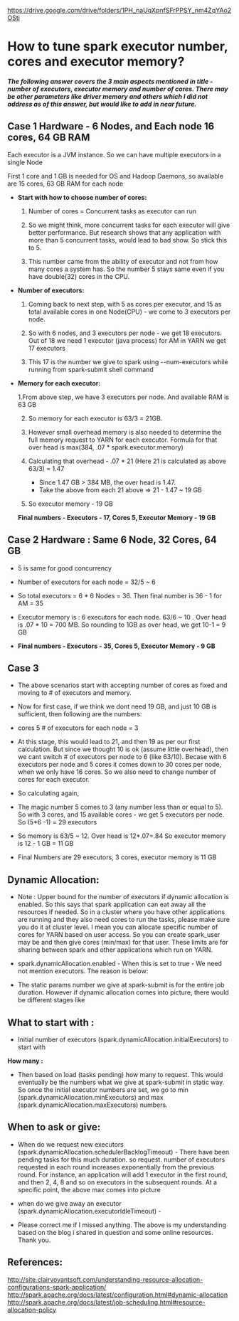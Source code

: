 https://drive.google.com/drive/folders/1PH_naUqXpnfSFrPPSY_nm4ZqYAo2OSti
# How to tune spark executor number, cores and executor memory?


***The following answer covers the 3 main aspects mentioned in title - number of executors, executor memory and number of cores.
There may be other parameters like driver memory and others which I did not address as of this answer, but would like to add in near future.***

## Case 1 Hardware - 6 Nodes, and Each node 16 cores, 64 GB RAM

Each executor is a JVM instance. So we can have multiple executors in a single Node

First 1 core and 1 GB is needed for OS and Hadoop Daemons, so available are 15 cores, 63 GB RAM for each node

-  **Start with how to choose number of cores:**

   1. Number of cores = Concurrent tasks as executor can run 

   2. So we might think, more concurrent tasks for each executor will give better performance. But research shows that
   any application with more than 5 concurrent tasks, would lead to bad show. So stick this to 5.

   3. This number came from the ability of executor and not from how many cores a system has. So the number 5 stays same
   even if you have double(32) cores in the CPU.
   
-  **Number of executors:**   

   1. Coming back to next step, with 5 as cores per executor, and 15 as total available cores in one Node(CPU) - we come to 
   3 executors per node.

   2. So with 6 nodes, and 3 executors per node - we get 18 executors. Out of 18 we need 1 executor (java process) for AM in YARN we get 17 executors

   3. This 17 is the number we give to spark using --num-executors while running from spark-submit shell command

- **Memory for each executor:**
  
  1.From above step, we have 3 executors  per node. And available RAM is 63 GB

  2. So memory for each executor is 63/3 = 21GB. 

  3. However small overhead memory is also needed to determine the full memory request to YARN for each executor.
  Formula for that over head is max(384, .07 * spark.executor.memory)

  4. Calculating that overhead - .07 * 21 (Here 21 is calculated as above 63/3)
                            = 1.47

     - Since 1.47 GB > 384 MB, the over head is 1.47.
     - Take the above from each 21 above => 21 - 1.47 ~ 19 GB

  5. So executor memory - 19 GB

  **Final numbers - Executors - 17, Cores 5, Executor Memory - 19 GB**
  
## Case 2 Hardware : Same 6 Node, 32 Cores, 64 GB

- 5 is same for good concurrency

- Number of executors for each node = 32/5 ~ 6

- So total executors = 6 * 6 Nodes = 36. Then final number is 36 - 1 for AM = 35

- Executor memory is : 6 executors for each node. 63/6 ~ 10 . Over head is .07 * 10 = 700 MB. So rounding to 1GB as over head, we get 10-1 = 9 GB

- **Final numbers - Executors - 35, Cores 5, Executor Memory - 9 GB**


## Case 3

- The above scenarios start with accepting number of cores as fixed and moving to # of executors and memory.

- Now for first case, if we think we dont need 19 GB, and just 10 GB is sufficient, then following are the numbers:

- cores 5 # of executors for each node = 3

- At this stage, this would lead to 21, and then 19 as per our first calculation. But since we thought 10 is ok (assume little overhead), then we cant switch # of executors per node to 6 (like 63/10). Becase with 6 executors per node and 5 cores it comes down to 30 cores per node, when we only have 16 cores. So we also need to change number of cores for each executor.

- So calculating again,

- The magic number 5 comes to 3 (any number less than or equal to 5). So with 3 cores, and 15 available cores - we get 5 executors per node. So (5*6 -1) = 29 executors

- So memory is 63/5 ~ 12. Over head is 12*.07=.84 So executor memory is 12 - 1 GB = 11 GB

- Final Numbers are 29 executors, 3 cores, executor memory is 11 GB


## Dynamic Allocation:

- Note : Upper bound for the number of executors if dynamic allocation is enabled. So this says that spark application can eat away all the resources if needed. So in a cluster where you have other applications are running and they also need cores to run the tasks, please make sure you do it at cluster level. I mean you can allocate specific number of cores for YARN based on user access. So you can create spark_user may be and then give cores (min/max) for that user. These limits are for sharing between spark and other applications which run on YARN.

- spark.dynamicAllocation.enabled - When this is set to true - We need not mention executors. The reason is below:

- The static params number we give at spark-submit is for the entire job duration. However if dynamic allocation comes into picture, there would be different stages like

## What to start with :

- Initial number of executors (spark.dynamicAllocation.initialExecutors) to start with

**How many :**

- Then based on load (tasks pending) how many to request. This would eventually be the numbers what we give at spark-submit in static way. So once the initial executor numbers are set, we go to min (spark.dynamicAllocation.minExecutors) and max (spark.dynamicAllocation.maxExecutors) numbers.

## When to ask or give:

- When do we request new executors (spark.dynamicAllocation.schedulerBacklogTimeout) - There have been pending tasks for this much duration. so request. number of executors requested in each round increases exponentially from the previous round. For instance, an application will add 1 executor in the first round, and then 2, 4, 8 and so on executors in the subsequent rounds. At a specific point, the above max comes into picture

- when do we give away an executor (spark.dynamicAllocation.executorIdleTimeout) -

- Please correct me if I missed anything. The above is my understanding based on the blog i shared in question and some online resources. Thank you.

## References:

http://site.clairvoyantsoft.com/understanding-resource-allocation-configurations-spark-application/
http://spark.apache.org/docs/latest/configuration.html#dynamic-allocation
http://spark.apache.org/docs/latest/job-scheduling.html#resource-allocation-policy
